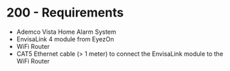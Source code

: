 # 200 - Requirements

- Ademco Vista Home Alarm System
- EnvisaLink 4 module from EyezOn
- WiFi Router
- CAT5 Ethernet cable (> 1 meter) to connect the EnvisaLink module to the WiFi Router
